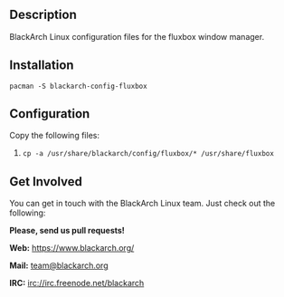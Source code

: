 ## Description

BlackArch Linux configuration files for the fluxbox window manager.

## Installation

`pacman -S blackarch-config-fluxbox`

## Configuration

Copy the following files:

1. `cp -a /usr/share/blackarch/config/fluxbox/* /usr/share/fluxbox`

## Get Involved

You can get in touch with the BlackArch Linux team. Just check out the following:

**Please, send us pull requests!**

**Web:** https://www.blackarch.org/

**Mail:** team@blackarch.org

**IRC:** [irc://irc.freenode.net/blackarch](irc://irc.freenode.net/blackarch)
